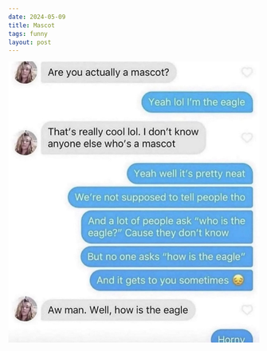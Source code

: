 ```yaml
---
date: 2024-05-09
title: Mascot
tags: funny
layout: post
---
```


![mascots.jpg](https://raw.githubusercontent.com/muneer78/muneer78.github.io/master/images/mascots.jpg)

